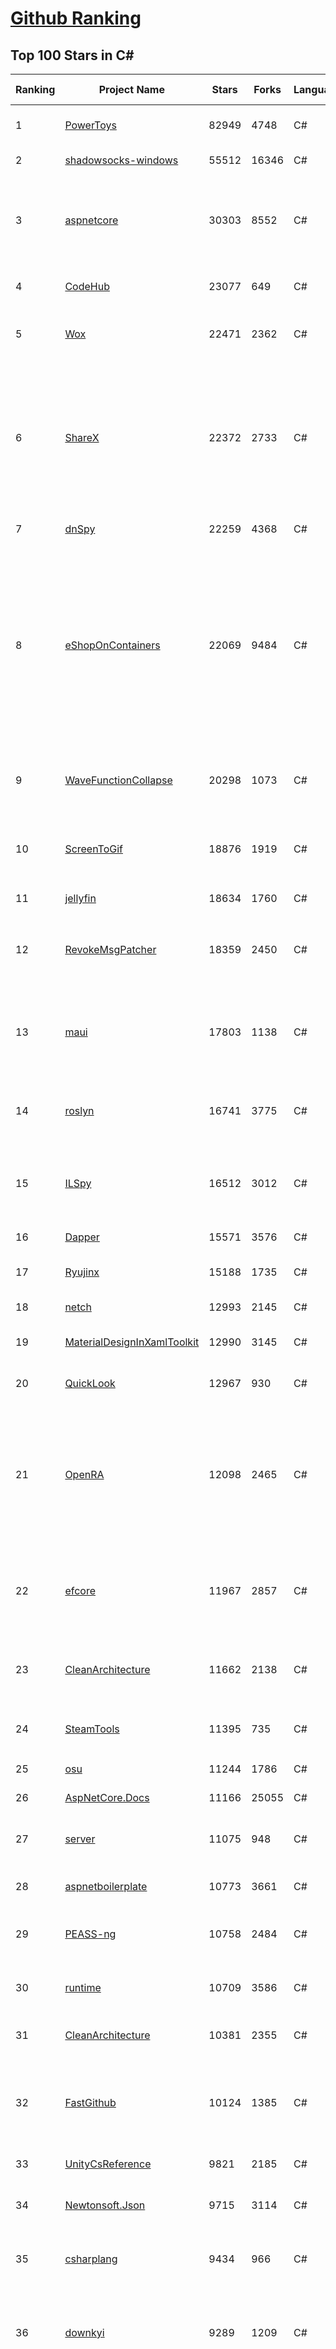 [Github Ranking](../README.md)
==========

## Top 100 Stars in C\#

| Ranking | Project Name | Stars | Forks | Language | Open Issues | Description | Last Commit |
| ------- | ------------ | ----- | ----- | -------- | ----------- | ----------- | ----------- |
| 1 | [PowerToys](https://github.com/microsoft/PowerToys) | 82949 | 4748 | C# | 3925 | Windows system utilities to maximize productivity | 2022-12-07T02:36:07Z |
| 2 | [shadowsocks-windows](https://github.com/shadowsocks/shadowsocks-windows) | 55512 | 16346 | C# | 112 | A C# port of shadowsocks | 2022-08-25T23:51:40Z |
| 3 | [aspnetcore](https://github.com/dotnet/aspnetcore) | 30303 | 8552 | C# | 2287 | ASP.NET Core is a cross-platform .NET framework for building modern cloud-based web applications on Windows, Mac, or Linux. | 2022-12-07T02:58:41Z |
| 4 | [CodeHub](https://github.com/CodeHubApp/CodeHub) | 23077 | 649 | C# | 234 | CodeHub is an iOS application written using Xamarin | 2022-06-22T16:14:05Z |
| 5 | [Wox](https://github.com/Wox-launcher/Wox) | 22471 | 2362 | C# | 941 | Launcher for Windows, an alternative to Alfred and Launchy. | 2022-11-29T11:34:59Z |
| 6 | [ShareX](https://github.com/ShareX/ShareX) | 22372 | 2733 | C# | 377 | ShareX is a free and open source program that lets you capture or record any area of your screen and share it with a single press of a key. It also allows uploading images, text or other types of files to many supported destinations you can choose from. | 2022-12-05T05:15:51Z |
| 7 | [dnSpy](https://github.com/dnSpy/dnSpy) | 22259 | 4368 | C# | 0 | .NET debugger and assembly editor | 2020-12-20T23:55:15Z |
| 8 | [eShopOnContainers](https://github.com/dotnet-architecture/eShopOnContainers) | 22069 | 9484 | C# | 22 | Cross-platform .NET sample microservices and container based application that runs on Linux Windows and macOS. Powered by .NET 6, Docker Containers and Azure Kubernetes Services. Supports Visual Studio, VS for Mac and CLI based environments with Docker CLI, dotnet CLI, VS Code or any other code editor. | 2022-12-05T18:42:41Z |
| 9 | [WaveFunctionCollapse](https://github.com/mxgmn/WaveFunctionCollapse) | 20298 | 1073 | C# | 1 | Bitmap & tilemap generation from a single example with the help of ideas from quantum mechanics | 2022-07-26T08:07:41Z |
| 10 | [ScreenToGif](https://github.com/NickeManarin/ScreenToGif) | 18876 | 1919 | C# | 203 | 🎬 ScreenToGif allows you to record a selected area of your screen, edit and save it as a gif or video. | 2022-12-03T12:08:06Z |
| 11 | [jellyfin](https://github.com/jellyfin/jellyfin) | 18634 | 1760 | C# | 891 | The Free Software Media System | 2022-12-06T14:32:26Z |
| 12 | [RevokeMsgPatcher](https://github.com/huiyadanli/RevokeMsgPatcher) | 18359 | 2450 | C# | 45 | :trollface: A hex editor for WeChat/QQ/TIM - PC版微信/QQ/TIM防撤回补丁（我已经看到了，撤回也没用了） | 2022-11-12T13:13:21Z |
| 13 | [maui](https://github.com/dotnet/maui) | 17803 | 1138 | C# | 2010 | .NET MAUI is the .NET Multi-platform App UI, a framework for building native device applications spanning mobile, tablet, and desktop. | 2022-12-07T01:53:53Z |
| 14 | [roslyn](https://github.com/dotnet/roslyn) | 16741 | 3775 | C# | 8207 | The Roslyn .NET compiler provides C# and Visual Basic languages with rich code analysis APIs. | 2022-12-07T02:57:52Z |
| 15 | [ILSpy](https://github.com/icsharpcode/ILSpy) | 16512 | 3012 | C# | 178 | .NET Decompiler with support for PDB generation, ReadyToRun, Metadata (&more) - cross-platform! | 2022-12-05T22:00:30Z |
| 16 | [Dapper](https://github.com/DapperLib/Dapper) | 15571 | 3576 | C# | 344 | Dapper - a simple object mapper for .Net | 2022-09-28T20:06:46Z |
| 17 | [Ryujinx](https://github.com/Ryujinx/Ryujinx) | 15188 | 1735 | C# | 296 | Experimental Nintendo Switch Emulator written in C# | 2022-12-07T02:04:01Z |
| 18 | [netch](https://github.com/netchx/netch) | 12993 | 2145 | C# | 22 | A simple proxy client | 2022-12-07T00:36:28Z |
| 19 | [MaterialDesignInXamlToolkit](https://github.com/MaterialDesignInXAML/MaterialDesignInXamlToolkit) | 12990 | 3145 | C# | 161 | Google's Material Design in XAML & WPF, for C# & VB.Net.  | 2022-12-05T09:12:22Z |
| 20 | [QuickLook](https://github.com/QL-Win/QuickLook) | 12967 | 930 | C# | 360 | Bring macOS “Quick Look” feature to Windows | 2022-11-30T09:39:36Z |
| 21 | [OpenRA](https://github.com/OpenRA/OpenRA) | 12098 | 2465 | C# | 1449 | Open Source real-time strategy game engine for early Westwood games such as Command & Conquer: Red Alert written in C# using SDL and OpenGL. Runs on Windows, Linux, *BSD and Mac OS X. | 2022-12-06T17:51:07Z |
| 22 | [efcore](https://github.com/dotnet/efcore) | 11967 | 2857 | C# | 1671 | EF Core is a modern object-database mapper for .NET. It supports LINQ queries, change tracking, updates, and schema migrations. | 2022-12-06T16:28:41Z |
| 23 | [CleanArchitecture](https://github.com/ardalis/CleanArchitecture) | 11662 | 2138 | C# | 13 | Clean Architecture Solution Template: A starting point for Clean Architecture with ASP.NET Core | 2022-12-05T20:03:11Z |
| 24 | [SteamTools](https://github.com/BeyondDimension/SteamTools) | 11395 | 735 | C# | 424 | 🛠「Watt Toolkit」是一个开源跨平台的多功能 Steam 工具箱。 | 2022-12-06T23:05:34Z |
| 25 | [osu](https://github.com/ppy/osu) | 11244 | 1786 | C# | 893 | rhythm is just a *click* away! | 2022-12-07T00:36:00Z |
| 26 | [AspNetCore.Docs](https://github.com/dotnet/AspNetCore.Docs) | 11166 | 25055 | C# | 484 | Documentation for ASP.NET Core | 2022-12-07T02:13:20Z |
| 27 | [server](https://github.com/bitwarden/server) | 11075 | 948 | C# | 26 | The core infrastructure backend (API, database, Docker, etc). | 2022-12-07T01:38:14Z |
| 28 | [aspnetboilerplate](https://github.com/aspnetboilerplate/aspnetboilerplate) | 10773 | 3661 | C# | 196 | ASP.NET Boilerplate - Web Application Framework | 2022-11-30T13:07:16Z |
| 29 | [PEASS-ng](https://github.com/carlospolop/PEASS-ng) | 10758 | 2484 | C# | 6 | PEASS - Privilege Escalation Awesome Scripts SUITE (with colors) | 2022-12-04T04:24:58Z |
| 30 | [runtime](https://github.com/dotnet/runtime) | 10709 | 3586 | C# | 7866 | .NET is a cross-platform runtime for cloud, mobile, desktop, and IoT apps. | 2022-12-07T02:39:38Z |
| 31 | [CleanArchitecture](https://github.com/jasontaylordev/CleanArchitecture) | 10381 | 2355 | C# | 12 | Clean Architecture Solution Template for .NET 7 | 2022-12-04T16:12:40Z |
| 32 | [FastGithub](https://github.com/dotnetcore/FastGithub) | 10124 | 1385 | C# | 98 | github加速神器，解决github打不开、用户头像无法加载、releases无法上传下载、git-clone、git-pull、git-push失败等问题 | 2022-12-07T00:24:48Z |
| 33 | [UnityCsReference](https://github.com/Unity-Technologies/UnityCsReference) | 9821 | 2185 | C# | 0 | Unity C# reference source code. | 2022-12-07T00:09:01Z |
| 34 | [Newtonsoft.Json](https://github.com/JamesNK/Newtonsoft.Json) | 9715 | 3114 | C# | 600 | Json.NET is a popular high-performance JSON framework for .NET | 2022-11-24T03:04:51Z |
| 35 | [csharplang](https://github.com/dotnet/csharplang) | 9434 | 966 | C# | 419 | The official repo for the design of the C# programming language | 2022-12-07T00:20:53Z |
| 36 | [downkyi](https://github.com/leiurayer/downkyi) | 9289 | 1209 | C# | 256 | 哔哩下载姬downkyi，B站视频下载工具，支持批量下载，支持8K、HDR、杜比视界，提供工具箱（音视频提取、去水印等）。 | 2022-11-06T09:02:09Z |
| 37 | [basic-computer-games](https://github.com/coding-horror/basic-computer-games) | 9189 | 1195 | C# | 12 | An updated version of the classic "Basic Computer Games" book, with well-written examples in a variety of common MEMORY SAFE, SCRIPTING programming languages. See https://coding-horror.github.io/basic-computer-games/ | 2022-12-06T02:29:05Z |
| 38 | [AutoMapper](https://github.com/AutoMapper/AutoMapper) | 9107 | 1690 | C# | 0 | A convention-based object-object mapper in .NET.  | 2022-12-03T15:09:00Z |
| 39 | [CefSharp](https://github.com/cefsharp/CefSharp) | 9055 | 2838 | C# | 38 | .NET (WPF and Windows Forms) bindings for the Chromium Embedded Framework | 2022-12-07T02:30:39Z |
| 40 | [abp](https://github.com/abpframework/abp) | 9046 | 2811 | C# | 588 | Open Source Web Application Framework for ASP.NET Core | 2022-12-07T01:17:29Z |
| 41 | [orleans](https://github.com/dotnet/orleans) | 9006 | 1951 | C# | 388 | Cloud Native application framework for .NET | 2022-12-06T21:16:16Z |
| 42 | [MonoGame](https://github.com/MonoGame/MonoGame) | 8987 | 2660 | C# | 696 | One framework for creating powerful cross-platform games. | 2022-11-26T21:42:02Z |
| 43 | [IdentityServer4](https://github.com/IdentityServer/IdentityServer4) | 8932 | 3743 | C# | 34 | OpenID Connect and OAuth 2.0 Framework for ASP.NET Core | 2022-08-31T12:42:20Z |
| 44 | [MediatR](https://github.com/jbogard/MediatR) | 8832 | 1023 | C# | 1 | Simple, unambitious mediator implementation in .NET | 2022-11-30T16:09:20Z |
| 45 | [RestSharp](https://github.com/restsharp/RestSharp) | 8797 | 2264 | C# | 17 | Simple REST and HTTP API Client for .NET | 2022-12-05T16:55:21Z |
| 46 | [SignalR](https://github.com/SignalR/SignalR) | 8787 | 2295 | C# | 23 | Incredibly simple real-time web for .NET | 2022-11-03T22:38:03Z |
| 47 | [ArchiSteamFarm](https://github.com/JustArchiNET/ArchiSteamFarm) | 8761 | 969 | C# | 3 | C# application with primary purpose of farming Steam cards from multiple accounts simultaneously. | 2022-12-07T00:47:07Z |
| 48 | [MahApps.Metro](https://github.com/MahApps/MahApps.Metro) | 8513 | 2412 | C# | 69 | A framework that allows developers to cobble together a better UI for their own WPF applications with minimal effort. | 2022-11-22T21:06:33Z |
| 49 | [FluentTerminal](https://github.com/felixse/FluentTerminal) | 8478 | 425 | C# | 244 | A Terminal Emulator based on UWP and web technologies. | 2022-11-17T05:26:48Z |
| 50 | [BenchmarkDotNet](https://github.com/dotnet/BenchmarkDotNet) | 8424 | 837 | C# | 151 | Powerful .NET library for benchmarking | 2022-12-05T23:56:35Z |
| 51 | [Jackett](https://github.com/Jackett/Jackett) | 8297 | 1015 | C# | 200 | API Support for your favorite torrent trackers | 2022-12-06T21:05:56Z |
| 52 | [winsw](https://github.com/winsw/winsw) | 8246 | 1284 | C# | 144 | A wrapper executable that can run any executable as a Windows service, in a permissive license. | 2022-11-08T05:02:11Z |
| 53 | [Locale-Emulator](https://github.com/xupefei/Locale-Emulator) | 8123 | 694 | C# | 0 | Yet Another System Region and Language Simulator | 2022-04-15T09:55:46Z |
| 54 | [Sonarr](https://github.com/Sonarr/Sonarr) | 7965 | 1085 | C# | 136 | Smart PVR for newsgroup and bittorrent users. | 2022-12-06T13:25:30Z |
| 55 | [Hangfire](https://github.com/HangfireIO/Hangfire) | 7921 | 1563 | C# | 700 | An easy way to perform background job processing in your .NET and .NET Core applications. No Windows Service or separate process required | 2022-12-02T18:40:24Z |
| 56 | [FluentValidation](https://github.com/FluentValidation/FluentValidation) | 7765 | 1098 | C# | 3 | A popular .NET validation library for building strongly-typed validation rules. | 2022-11-23T18:01:15Z |
| 57 | [Terminal.Gui](https://github.com/gui-cs/Terminal.Gui) | 7730 | 581 | C# | 73 | Cross Platform Terminal UI toolkit for .NET | 2022-12-06T21:36:28Z |
| 58 | [nopCommerce](https://github.com/nopSolutions/nopCommerce) | 7719 | 4366 | C# | 130 | ASP.NET Core eCommerce software. nopCommerce is a free and open-source shopping cart. | 2022-12-06T14:38:43Z |
| 59 | [modular-monolith-with-ddd](https://github.com/kgrzybek/modular-monolith-with-ddd) | 7696 | 1153 | C# | 41 | Full Modular Monolith application with Domain-Driven Design approach. | 2022-09-02T02:49:26Z |
| 60 | [WeiXinMPSDK](https://github.com/JeffreySu/WeiXinMPSDK) | 7630 | 4249 | C# | 185 | 微信全平台 SDK Senparc.Weixin for C#，支持 .NET Framework 及 .NET Core、.NET 6.0、.NET 7.0。已支持微信公众号、小程序、小游戏、微信支付、企业微信/企业号、开放平台、JSSDK、微信周边等全平台。 WeChat SDK for C#. | 2022-11-29T12:20:13Z |

